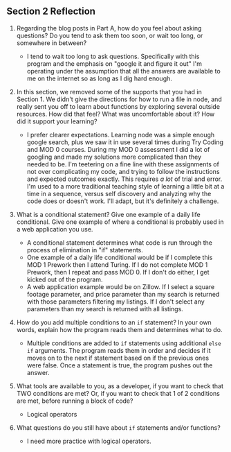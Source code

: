 ## Section 2 Reflection

1. Regarding the blog posts in Part A, how do you feel about asking questions? Do you tend to ask them too soon, or wait too long, or somewhere in between?
   * I tend to wait too long to ask questions. Specifically with this program and the emphasis on "google it and figure it out" I'm operating under the assumption that all the answers are available to me on the internet so as long as I dig hard enough.

2. In this section, we removed some of the supports that you had in Section 1. We didn't give the directions for how to run a file in node, and really sent you off to learn about functions by exploring several outside resources. How did that feel? What was uncomfortable about it? How did it support your learning?
    * I prefer clearer expectations. Learning node was a simple enough google search, plus we saw it in use several times during Try Coding and MOD 0 courses. During my MOD 0 assessment I did a lot of googling and made my solutions more complicated than they needed to be. I'm teetering on a fine line with these assignments of not over complicating my code, and trying to follow the instructions and expected outcomes exactly. This requires *a lot* of trial and error. I'm used to a more traditional teaching style of learning a little bit at a time in a sequence, versus self discovery and analyzing why the code does or doesn't work. I'll adapt, but it's definitely a challenge.

3. What is a conditional statement? Give one example of a daily life conditional. Give one example of where a conditional is probably used in a web application you use.
    * A conditional statement determines what code is run through the process of elimination in "if" statements.
    * One example of a daily life conditional would be if I complete this MOD 1 Prework then I attend Turing. If I do not complete MOD 1 Prework, then I repeat and pass MOD 0. If I don't do either, I get kicked out of the program.
    * A web application example would be on Zillow. If I select a square footage parameter, and price parameter than my search is returned with those parameters filtering my listings. If I don't select any parameters than my search is returned with all listings.

4. How do you add multiple conditions to an `if` statement? In your own words, explain how the program reads them and determines what to do.
    * Multiple conditions are added to `if` statements using additional `else if` arguments. The program reads them in order and decides if it moves on to the next if statement based on if the previous ones were false. Once a statement is true, the program pushes out the answer.

5. What tools are available to you, as a developer, if you want to check that TWO conditions are met? Or, if you want to check that 1 of 2 conditions are met, before running a block of code?
    * Logical operators

6. What questions do you still have about `if` statements and/or functions?
    * I need more practice with logical operators.
